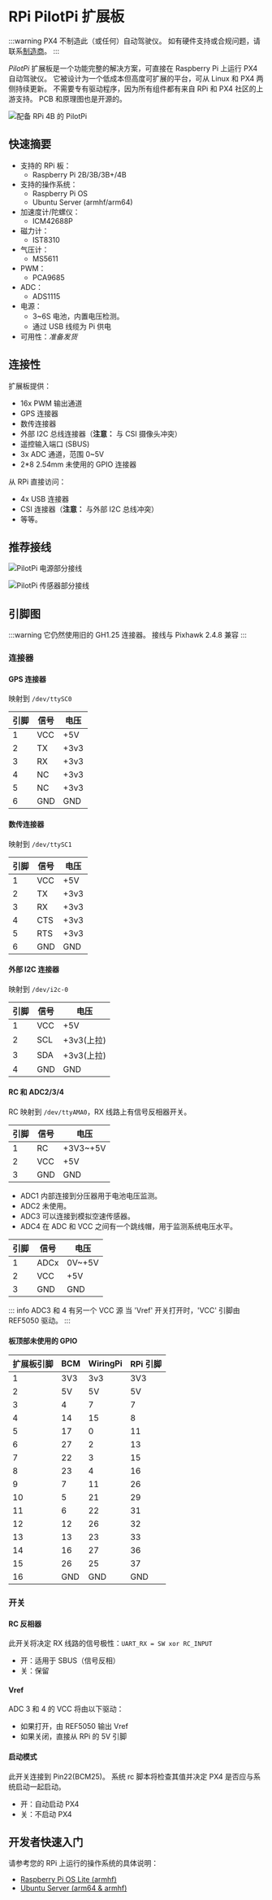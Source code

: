# RPi PilotPi 扩展板

<LinkedBadge type="warning" text="实验性" url="../flight_controller/autopilot_experimental.html"/>

:::warning
PX4 不制造此（或任何）自动驾驶仪。
如有硬件支持或合规问题，请联系[制造商](mailto:lhf2613@gmail.com)。
:::

_PilotPi_ 扩展板是一个功能完整的解决方案，可直接在 Raspberry Pi 上运行 PX4 自动驾驶仪。
它被设计为一个低成本但高度可扩展的平台，可从 Linux 和 PX4 两侧持续更新。
不需要专有驱动程序，因为所有组件都有来自 RPi 和 PX4 社区的上游支持。
PCB 和原理图也是开源的。

![配备 RPi 4B 的 PilotPi](../../assets/flight_controller/pilotpi/hardware-pilotpi4b.png)

## 快速摘要

- 支持的 RPi 板：
  - Raspberry Pi 2B/3B/3B+/4B
- 支持的操作系统：
  - Raspberry Pi OS
  - Ubuntu Server (armhf/arm64)
- 加速度计/陀螺仪：
  - ICM42688P
- 磁力计：
  - IST8310
- 气压计：
  - MS5611
- PWM：
  - PCA9685
- ADC：
  - ADS1115
- 电源：
  - 3~6S 电池，内置电压检测。
  - 通过 USB 线缆为 Pi 供电
- 可用性：_准备发货_

## 连接性

扩展板提供：

- 16x PWM 输出通道
- GPS 连接器
- 数传连接器
- 外部 I2C 总线连接器（**注意：** 与 CSI 摄像头冲突）
- 遥控输入端口 (SBUS)
- 3x ADC 通道，范围 0~5V
- 2*8 2.54mm 未使用的 GPIO 连接器

从 RPi 直接访问：

- 4x USB 连接器
- CSI 连接器（**注意：** 与外部 I2C 总线冲突）
- 等等。

## 推荐接线

![PilotPi 电源部分接线](../../assets/flight_controller/pilotpi/pilotpi_pwr_wiring.png)

![PilotPi 传感器部分接线](../../assets/flight_controller/pilotpi/pilotpi_sens_wiring.png)

## 引脚图

:::warning
它仍然使用旧的 GH1.25 连接器。
接线与 Pixhawk 2.4.8 兼容
:::

### 连接器

#### GPS 连接器

映射到 `/dev/ttySC0`

| 引脚 | 信号 | 电压 |
| --- | ------ | ---- |
| 1   | VCC    | +5V  |
| 2   | TX     | +3v3 |
| 3   | RX     | +3v3 |
| 4   | NC     | +3v3 |
| 5   | NC     | +3v3 |
| 6   | GND    | GND  |

#### 数传连接器

映射到 `/dev/ttySC1`

| 引脚 | 信号 | 电压 |
| --- | ------ | ---- |
| 1   | VCC    | +5V  |
| 2   | TX     | +3v3 |
| 3   | RX     | +3v3 |
| 4   | CTS    | +3v3 |
| 5   | RTS    | +3v3 |
| 6   | GND    | GND  |

#### 外部 I2C 连接器

映射到 `/dev/i2c-0`

| 引脚 | 信号 | 电压          |
| --- | ------ | ------------- |
| 1   | VCC    | +5V           |
| 2   | SCL    | +3v3(上拉) |
| 3   | SDA    | +3v3(上拉) |
| 4   | GND    | GND           |

#### RC 和 ADC2/3/4

RC 映射到 `/dev/ttyAMA0`，RX 线路上有信号反相器开关。

| 引脚 | 信号 | 电压     |
| --- | ------ | -------- |
| 1   | RC     | +3V3~+5V |
| 2   | VCC    | +5V      |
| 3   | GND    | GND      |

- ADC1 内部连接到分压器用于电池电压监测。
- ADC2 未使用。
- ADC3 可以连接到模拟空速传感器。
- ADC4 在 ADC 和 VCC 之间有一个跳线帽，用于监测系统电压水平。

| 引脚 | 信号 | 电压   |
| --- | ------ | ------ |
| 1   | ADCx   | 0V~+5V |
| 2   | VCC    | +5V    |
| 3   | GND    | GND    |

::: info
ADC3 和 4 有另一个 VCC 源
当 'Vref' 开关打开时，'VCC' 引脚由 REF5050 驱动。
:::

#### 板顶部未使用的 GPIO

| 扩展板引脚 | BCM | WiringPi | RPi 引脚 |
| ---------- | --- | -------- | ------- |
| 1          | 3V3 | 3v3      | 3V3     |
| 2          | 5V  | 5V       | 5V      |
| 3          | 4   | 7        | 7       |
| 4          | 14  | 15       | 8       |
| 5          | 17  | 0        | 11      |
| 6          | 27  | 2        | 13      |
| 7          | 22  | 3        | 15      |
| 8          | 23  | 4        | 16      |
| 9          | 7   | 11       | 26      |
| 10         | 5   | 21       | 29      |
| 11         | 6   | 22       | 31      |
| 12         | 12  | 26       | 32      |
| 13         | 13  | 23       | 33      |
| 14         | 16  | 27       | 36      |
| 15         | 26  | 25       | 37      |
| 16         | GND | GND      | GND     |

### 开关

#### RC 反相器

此开关将决定 RX 线路的信号极性：`UART_RX = SW xor RC_INPUT`

- 开：适用于 SBUS（信号反相）
- 关：保留

#### Vref

ADC 3 和 4 的 VCC 将由以下驱动：

- 如果打开，由 REF5050 输出 Vref
- 如果关闭，直接从 RPi 的 5V 引脚

#### 启动模式

此开关连接到 Pin22(BCM25)。
系统 rc 脚本将检查其值并决定 PX4 是否应与系统启动一起启动。

- 开：自动启动 PX4
- 关：不启动 PX4

## 开发者快速入门

请参考您的 RPi 上运行的操作系统的具体说明：

- [Raspberry Pi OS Lite (armhf)](raspberry_pi_pilotpi_rpios.md)
- [Ubuntu Server (arm64 & armhf)](raspberry_pi_pilotpi_ubuntu_server.md)
